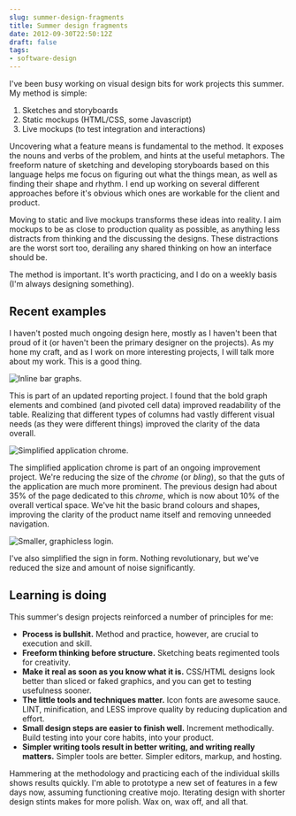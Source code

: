 ```yaml
---
slug: summer-design-fragments
title: Summer design fragments
date: 2012-09-30T22:50:12Z
draft: false
tags:
- software-design
---
```


I've been busy working on visual design bits for work projects this summer. My method is simple:

1. Sketches and storyboards
2. Static mockups (HTML/CSS, some Javascript)
3. Live mockups (to test integration and interactions)

Uncovering what a feature means is fundamental to the method. It exposes the nouns and verbs of the problem, and hints at the useful metaphors. The freeform nature of sketching and developing storyboards based on this language helps me focus on figuring out what the things mean, as well as finding their shape and rhythm. I end up working on several different approaches before it's obvious which ones are workable for the client and product.

Moving to static and live mockups transforms these ideas into reality. I aim mockups to be as close to production quality as possible, as anything less distracts from thinking and the discussing the designs. These distractions are the worst sort too, derailing any shared thinking on how an interface should be.

The method is important. It's worth practicing, and I do on a weekly basis (I'm always designing something).

## Recent examples

I haven't posted much ongoing design here, mostly as I haven't been that proud of it (or haven't been the primary designer on the projects). As my hone my craft, and as I work on more interesting projects, I will talk more about my work. This is a good thing.

![Inline bar graphs.](https://images.warpedvisions.org/2012/09/Screen-Shot-2012-09-28-at-4.17.10-PM.png "Inline graphs")

This is part of an updated reporting project. I found that the bold graph elements and combined (and pivoted cell data) improved readability of the table. Realizing that different types of columns had vastly different visual needs (as they were different things) improved the clarity of the data overall.

![Simplified application chrome.](https://images.warpedvisions.org/2012/09/Screen-Shot-2012-09-28-at-4.25.46-PM.png "Updated application chrome")

The simplified application chrome is part of an ongoing improvement project. We're reducing the size of the *chrome* (or *bling*), so that the guts of the application are much more prominent. The previous design had about 35% of the page dedicated to this *chrome*, which is now about 10% of the overall vertical space. We've hit the basic brand colours and shapes, improving the clarity of the product name itself and removing unneeded navigation.

![Smaller, graphicless login.](https://images.warpedvisions.org/2012/09/Screen-Shot-2012-09-28-at-4.24.43-PM.png "Updated login")

I've also simplified the sign in form. Nothing revolutionary, but we've reduced the size and amount of noise significantly.

## Learning is doing

This summer's design projects reinforced a number of principles for me:

- **Process is bullshit.** Method and practice, however, are crucial to execution and skill.
- **Freeform thinking before structure.** Sketching beats regimented tools for creativity.
- **Make it real as soon as you know what it is.** CSS/HTML designs look better than sliced or faked graphics, and you can get to testing usefulness sooner.
- **The little tools and techniques matter.** Icon fonts are awesome sauce. LINT, minification, and LESS improve quality by reducing duplication and effort.
- **Small design steps are easier to finish well.** Increment methodically. Build testing into your core habits, into your product.
- **Simpler writing tools result in better writing, and writing really matters.** Simpler tools are better. Simpler editors, markup, and hosting.

Hammering at the methodology and practicing each of the individual skills shows results quickly. I'm able to prototype a new set of features in a few days now, assuming functioning creative mojo. Iterating design with shorter design stints makes for more polish. Wax on, wax off, and all that.

